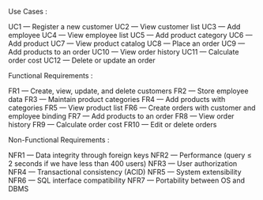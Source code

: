 Use Cases :

UC1 — Register a new customer
UC2 — View customer list
UC3 — Add employee
UC4 — View employee list
UC5 — Add product category
UC6 — Add product
UC7 — View product catalog
UC8 — Place an order
UC9 — Add products to an order
UC10 — View order history
UC11 — Calculate order cost
UC12 — Delete or update an order

Functional Requirements :

FR1 — Create, view, update, and delete customers
FR2 — Store employee data
FR3 — Maintain product categories
FR4 — Add products with categories
FR5 — View product list
FR6 — Create orders with customer and employee binding
FR7 — Add products to an order
FR8 — View order history
FR9 — Calculate order cost
FR10 — Edit or delete orders

Non-Functional Requirements :

NFR1 — Data integrity through foreign keys
NFR2 — Performance (query ≤ 2 seconds if we have less than 400 users)
NFR3 — User authorization
NFR4 — Transactional consistency (ACID)
NFR5 — System extensibility
NFR6 — SQL interface compatibility
NFR7 — Portability between OS and DBMS
